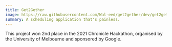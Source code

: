 ```yaml
---
title: Get2Gether
image: https://raw.githubusercontent.com/Wal-eed/get2gether/dev/get2gether.png
summary: A scheduling application that's painless.
---
```


This project won 2nd place in the 2021 Chronicle Hackathon, organised by the University of Melbourne and sponsored by Google.
